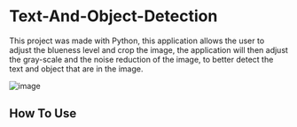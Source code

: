 # Text-And-Object-Detection
This project was made with Python, this application allows the user to adjust the blueness level and crop the image, the application will then adjust the gray-scale and the noise reduction of the image, to better detect the text and object that are in the image. 

![image](https://user-images.githubusercontent.com/64418367/173660690-d195e433-366b-4ef5-8383-165e5fa8c05a.png)

<h2>How To Use<h2> 

